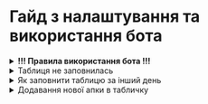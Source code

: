 <h1>Гайд з налаштування та використання бота</h1>
<details>
  <summary><strong>!!! Правила використання бота !!!</strong></summary>
  
  1. Ні в якому випадку не можна змінювати порядок таблиць в Google Sheets
  2. Не переставляти/додавати колонки в сторінках
  3. Дивись пункт 1 та 2
  
</details>
<details>
  <summary>Таблиця не заповнилась</summary>
  
  1. Відкриваємо репозиторій з нашим ботом
  2. Тикаємо зверху на <strong>Actions</strong><br>
  <img src="https://raw.githubusercontent.com/xanet0/Arbitrage-Analitycs-Documentation/main/image/Screenshot_2.png" alt="Фото" style="width: 80%;"><br>
  3. 1. Тикаємо на <strong>Google Sheets API parser</strong>
     2. Жмемо <strong>Run workflow</strong>
     3. Записуємо дату, яку в таблиці нам потрібно оновити<pre><strong>Формат Запису</strong><br>Дата.Місяць.Рік<br>Приклад: 09.04.2024</pre>
     4. Далі тиснемо на <strong>Run workflow</strong> знову
  <img src="https://raw.githubusercontent.com/xanet0/Arbitrage-Analitycs-Documentation/main/image/image_2024-08-09_15-46-09.png" alt="Фото" style="width: 80%;">
</details>
<details>
  <summary>Як заповнити таблицю за інший день</summary>
  <h3>В пункті таблиця не заповнилась все розписано</h3>
</details>


<details>
  <summary>Додавання нової апки в табличку</summary>
  <h3>Налаштування:</h3>
  
  1. Відкриваємо наш репозиторій та потрібну нам папку
  2. Відкриваємо data.json

  <details>
    <summary>Unity Ads</summary>

    **Копирование Campaign Set ID**
    1. Открываем Unity Cloud, User Acquisition
    2. Наводим курсором на нужную нам апку
    3. Копируем Campaign Set ID:
    
    
  </details>
  
  <details>
    <summary>Unity Monet</summary>
    
    1.
    2.
    
  </details>
  
  <details>
    <summary>IS Monetization</summary>
    
    1.
    2.

  </details>
  
  <details>
    <summary>IS Ads</summary>
    
    1.
    2.
    
  </details>
  
</details>
